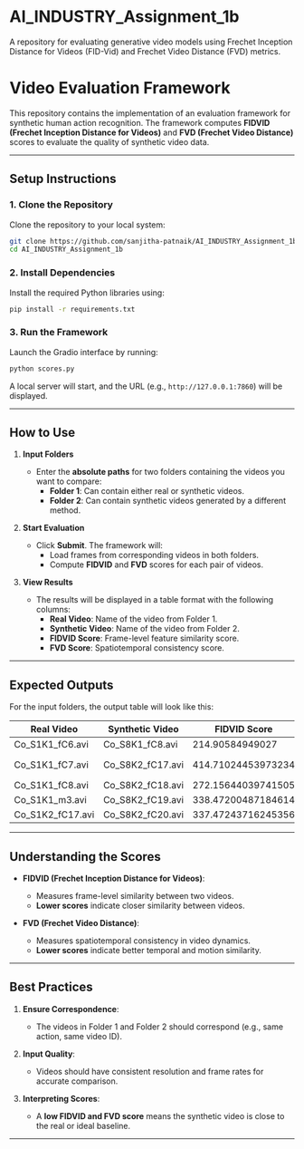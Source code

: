 # AI_INDUSTRY_Assignment_1b
A repository for evaluating generative video models using Frechet Inception Distance for Videos (FID-Vid) and Frechet Video Distance (FVD) metrics.


# Video Evaluation Framework

This repository contains the implementation of an evaluation framework for synthetic human action recognition. The framework computes **FIDVID (Frechet Inception Distance for Videos)** and **FVD (Frechet Video Distance)** scores to evaluate the quality of synthetic video data.

---

## **Setup Instructions**

### 1. Clone the Repository
Clone the repository to your local system:
```bash
git clone https://github.com/sanjitha-patnaik/AI_INDUSTRY_Assignment_1b.git
cd AI_INDUSTRY_Assignment_1b
```

### 2. Install Dependencies
Install the required Python libraries using:
```bash
pip install -r requirements.txt
```

### 3. Run the Framework
Launch the Gradio interface by running:
```bash
python scores.py
```
A local server will start, and the URL (e.g., `http://127.0.0.1:7860`) will be displayed.

---

## **How to Use**

1. **Input Folders**
   - Enter the **absolute paths** for two folders containing the videos you want to compare:
     - **Folder 1**: Can contain either real or synthetic videos.
     - **Folder 2**: Can contain synthetic videos generated by a different method.

2. **Start Evaluation**
   - Click **Submit**. The framework will:
     - Load frames from corresponding videos in both folders.
     - Compute **FIDVID** and **FVD** scores for each pair of videos.

3. **View Results**
   - The results will be displayed in a table format with the following columns:
     - **Real Video**: Name of the video from Folder 1.
     - **Synthetic Video**: Name of the video from Folder 2.
     - **FIDVID Score**: Frame-level feature similarity score.
     - **FVD Score**: Spatiotemporal consistency score.

---

## **Expected Outputs**

For the input folders, the output table will look like this:

| **Real Video**      | **Synthetic Video**  | **FIDVID Score**      | **FVD Score**          |
|---------------------|----------------------|-----------------------|------------------------|
| Co_S1K1_fC6.avi     | Co_S8K1_fC8.avi     | 214.90584949027       | 1.935691333872461e-9   |
| Co_S1K1_fC7.avi     | Co_S8K2_fC17.avi    | 414.71024453973234    | 4.3130710279307615e-9  |
| Co_S1K1_fC8.avi     | Co_S8K2_fC18.avi    | 272.15644039741505    | 1.431334933393025e-8   |
| Co_S1K1_m3.avi      | Co_S8K2_fC19.avi    | 338.47200487184614    | 7.185410256372668e-9   |
| Co_S1K2_fC17.avi    | Co_S8K2_fC20.avi    | 337.47243716245356    | 3.581631395395524e-9   |

---

## **Understanding the Scores**

- **FIDVID (Frechet Inception Distance for Videos)**:
  - Measures frame-level similarity between two videos.
  - **Lower scores** indicate closer similarity between videos.

- **FVD (Frechet Video Distance)**:
  - Measures spatiotemporal consistency in video dynamics.
  - **Lower scores** indicate better temporal and motion similarity.

---

## **Best Practices**

1. **Ensure Correspondence**:
   - The videos in Folder 1 and Folder 2 should correspond (e.g., same action, same video ID).

2. **Input Quality**:
   - Videos should have consistent resolution and frame rates for accurate comparison.

3. **Interpreting Scores**:
   - A **low FIDVID and FVD score** means the synthetic video is close to the real or ideal baseline.

---


